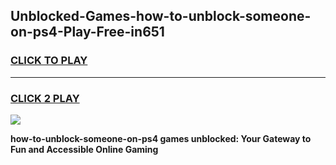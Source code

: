 
## Unblocked-Games-how-to-unblock-someone-on-ps4-Play-Free-in651
<h3>
<a href="https://premium76.site?title=how-to-unblock-someone-on-ps4&ref=12A">CLICK TO PLAY</a></h3>
<hr>

<h3>
<a href="https://premium76.site?title=how-to-unblock-someone-on-ps4&ref=12A">CLICK 2 PLAY</a>
  
</h3>

<a href="https://premium76.site?title=how-to-unblock-someone-on-ps4&ref=12A"><img src="https://clearcache.store/games.png"></a>


**how-to-unblock-someone-on-ps4 games unblocked: Your Gateway to Fun and Accessible Online Gaming**
